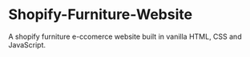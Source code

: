 # Shopify-Furniture-Website
 A shopify furniture e-ccomerce website built in vanilla HTML, CSS and JavaScript.
